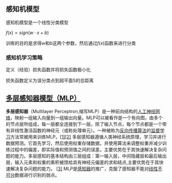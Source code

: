 ## 感知机模型

感知机模型是一个线性分类模型

$f(x)=sign(w·x+b)$

训练的目的是求得$w$和$b$这两个参数，然后通过$f(x)$函数来进行分类

### 感知机学习策略

定义（经验）损失函数并将损失函数极小化

损失函数定义为误分类点到超平面S的总距离

## [多层感知器模型（MLP）](https://zh.wikipedia.org/wiki/%E5%A4%9A%E5%B1%82%E6%84%9F%E7%9F%A5%E5%99%A8)

**多层感知器**（Multilayer Perceptron,缩写MLP）是一种前向结构的[人工神经网络](https://zh.wikipedia.org/wiki/人工神经网络)，映射一组输入向量到一组输出向量。MLP可以被看作是一个有向图，由多个的节点层所组成，每一层都全连接到下一层。除了输入节点，每个节点都是一个带有非线性激活函数的神经元（或称处理单元）。一种被称为[反向传播算法](https://zh.wikipedia.org/wiki/反向传播算法)的[监督学习](https://zh.wikipedia.org/wiki/监督学习)方法常被用来训练MLP。[[1\]](https://zh.wikipedia.org/wiki/多层感知器#cite_note-1)[[2\]](https://zh.wikipedia.org/wiki/多层感知器#cite_note-2) 多层感知器遵循人类神经系统原理，学习并进行数据预测。它首先学习，然后使用权重存储数据，并使用算法来调整权重并减少训练过程中的偏差，即实际值和预测值之间的误差。主要优势在于其快速解决复杂问题的能力。多层感知的基本结构由三层组成：第一输入层，中间隐藏层和最后输出层，输入元素和权重的乘积被馈给具有神经元偏差的求和结点,主要优势在于其快速解决复杂问题的能力。 [[3\]](https://zh.wikipedia.org/wiki/多层感知器#cite_note-3) MLP是[感知器](https://zh.wikipedia.org/wiki/感知器)的推广，克服了感知器不能对[线性不可分](https://zh.wikipedia.org/w/index.php?title=线性不可分&action=edit&redlink=1)数据进行识别的弱点。